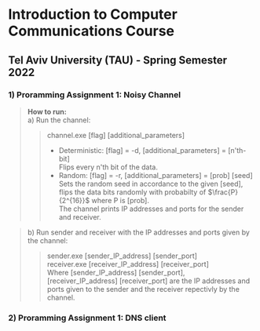 
# Introduction to Computer Communications Course 
## Tel Aviv University (TAU) - Spring Semester 2022

### 1) Proramming Assignment 1: Noisy Channel
> **How to run:**   
> a) Run the channel: 
> > channel.exe [flag] [additional_parameters]
> > - Deterministic: [flag] = -d, [additional_parameters] = [n'th-bit]  
> > Flips every n'th bit of the data.
> > - Random: [flag] = -r, [additional_parameters] = [prob] [seed]  
> > Sets the random seed in accordance to the given [seed], flips the data bits randomly with probabilty of $\frac{P}{2^{16}}$ where P is [prob].  
> > The channel prints IP addresses and ports for the sender and receiver. 

> b) Run sender and receiver with the IP addresses and ports given by the channel:
> > sender.exe [sender_IP_address] [sender_port]  
> > receiver.exe [receiver_IP_address] [receiver_port]  
> > Where [sender_IP_address] [sender_port], [receiver_IP_address] [receiver_port] are the IP addresses and ports given to the sender and the receiver repectivly by the channel.    

### 2) Proramming Assignment 1: DNS client
